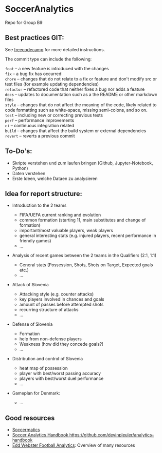 # SoccerAnalytics
Repo for Group B9

## Best practices GIT:

See [freecodecamp](https://www.freecodecamp.org/news/how-to-write-better-git-commit-messages/) for more detailed instructions.

The commit type can include the following:

```feat``` – a new feature is introduced with the changes  
```fix``` – a bug fix has occurred  
```chore``` – changes that do not relate to a fix or feature and don't modify src or test files (for example updating dependencies)  
```refactor``` – refactored code that neither fixes a bug nor adds a feature  
```docs``` – updates to documentation such as a the README or other markdown files  
```style``` – changes that do not affect the meaning of the code, likely related to code formatting such as white-space, missing semi-colons, and so on.  
```test``` – including new or correcting previous tests  
```perf``` – performance improvements  
```ci``` – continuous integration related  
```build``` – changes that affect the build system or external   dependencies
```revert``` – reverts a previous commit  

## To-Do's:
- Skripte verstehen und zum laufen bringen (Github, Jupyter-Notebook, Python)
- Daten verstehen
- Erste Ideen, welche Dataen zu analysieren

## Idea for report structure:
- Introduction to the 2 teams
  - FIFA/UEFA current ranking and evolution
  - common formation (starting 11, main substitutes and change of formation)
  - important/most valuable players, weak players 
  - general interesting stats (e.g. injured players, recent performance in friendly games)
  - ...

- Analysis of recent games between the 2 teams in the Qualifiers (2:1, 1:1)
  - General stats (Possession, Shots, Shots on Target, Expected goals etc.)
  - ...

- Attack of Slovenia
  - Attacking style (e.g. counter attacks)
  - key players involved in chances and goals
  - amount of passes before attempted shots
  - recurring structure of attacks
  - ...

- Defense of Slovenia
  - Formation
  - help from non-defense players
  - Weakness (how did they concede goals?)
  - ...

- Distribution and control of Slovenia
  - heat map of possession
  - player with best/worst passing accuracy
  - players with best/worst duel performance
  - ...

- Gameplan for Denmark:
  - ...
 
## Good resources
- [Soccermatics](https://soccermatics.readthedocs.io/en/latest/gallery/lesson1/plot_PlottingPasses.html) 
- [Soccer Analytics Handbook ](https://github.com/devinpleuler/analytics-handbook)https://github.com/devinpleuler/analytics-handbook
- [Edd Webster Football Analytics](https://github.com/eddwebster/football_analytics?tab=readme-ov-file#-python): Overview of many resources

